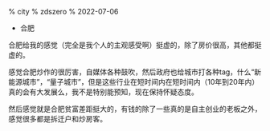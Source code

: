 % city
% zdszero
% 2022-07-06

* 合肥

合肥给我的感觉（完全是我个人的主观感受啊）挺虚的，除了房价很高，其他都挺虚的。

感觉合肥炒作的很厉害，自媒体各种鼓吹，然后政府也给城市打各种tag，什么“新能源城市”，“量子城市”，但是这些行业在短时间内在短时间内（10年到20年内）真的会有大发展么，我不是特别能预知，现在保持怀疑态度。

然后感觉就是合肥贫富差距挺大的，有钱的除了一些真的是自主创业的老板之外，感觉很多都是拆迁户和炒房客。
